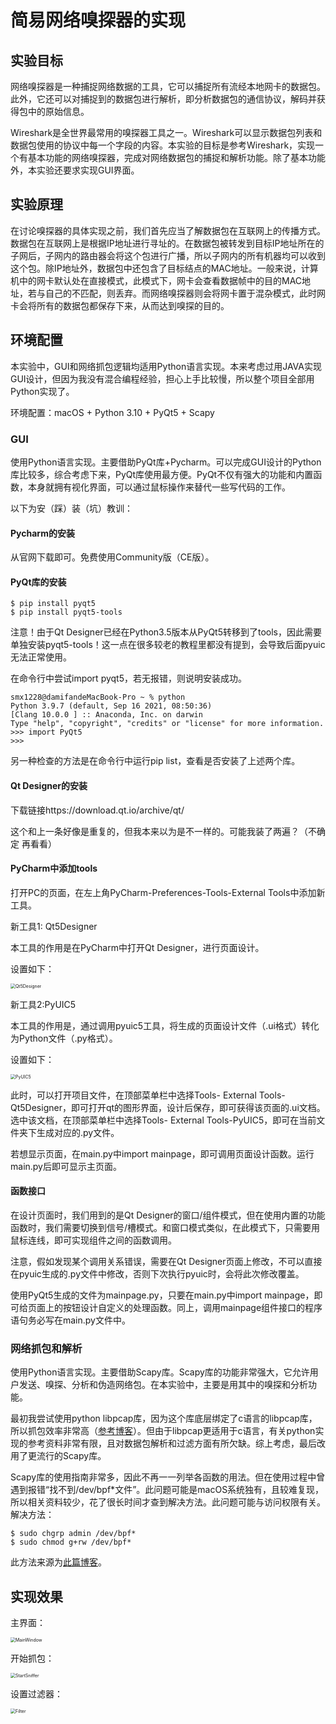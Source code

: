 # 简易网络嗅探器的实现

## 实验目标

网络嗅探器是一种捕捉网络数据的工具，它可以捕捉所有流经本地网卡的数据包。此外，它还可以对捕捉到的数据包进行解析，即分析数据包的通信协议，解码并获得包中的原始信息。

Wireshark是全世界最常用的嗅探器工具之一。Wireshark可以显示数据包列表和数据包使用的协议中每一个字段的内容。本实验的目标是参考Wireshark，实现一个有基本功能的网络嗅探器，完成对网络数据包的捕捉和解析功能。除了基本功能外，本实验还要求实现GUI界面。



## 实验原理

在讨论嗅探器的具体实现之前，我们首先应当了解数据包在互联网上的传播方式。数据包在互联网上是根据IP地址进行寻址的。在数据包被转发到目标IP地址所在的子网后，子网内的路由器会将这个包进行广播，所以子网内的所有机器均可以收到这个包。除IP地址外，数据包中还包含了目标结点的MAC地址。一般来说，计算机中的网卡默认处在直接模式，此模式下，网卡会查看数据帧中的目的MAC地址，若与自己的不匹配，则丢弃。而网络嗅探器则会将网卡置于混杂模式，此时网卡会将所有的数据包都保存下来，从而达到嗅探的目的。



## 环境配置

本实验中，GUI和网络抓包逻辑均适用Python语言实现。本来考虑过用JAVA实现GUI设计，但因为我没有混合编程经验，担心上手比较慢，所以整个项目全部用Python实现了。

环境配置：macOS + Python 3.10 + PyQt5 + Scapy

### GUI

使用Python语言实现。主要借助PyQt库+Pycharm。可以完成GUI设计的Python库比较多，综合考虑下来，PyQt库使用最方便。PyQt不仅有强大的功能和内置函数，本身就拥有视化界面，可以通过鼠标操作来替代一些写代码的工作。

以下为安（踩）装（坑）教训：

#### Pycharm的安装

从官网下载即可。免费使用Community版（CE版）。

#### PyQt库的安装

```
$ pip install pyqt5
$ pip install pyqt5-tools
```

注意！由于Qt Designer已经在Python3.5版本从PyQt5转移到了tools，因此需要单独安装pyqt5-tools！这一点在很多较老的教程里都没有提到，会导致后面pyuic无法正常使用。

在命令行中尝试import pyqt5，若无报错，则说明安装成功。

```
smx1228@damifandeMacBook-Pro ~ % python
Python 3.9.7 (default, Sep 16 2021, 08:50:36) 
[Clang 10.0.0 ] :: Anaconda, Inc. on darwin
Type "help", "copyright", "credits" or "license" for more information.
>>> import PyQt5
>>> 
```

另一种检查的方法是在命令行中运行pip list，查看是否安装了上述两个库。

#### Qt Designer的安装

下载链接https://download.qt.io/archive/qt/

这个和上一条好像是重复的，但我本来以为是不一样的。可能我装了两遍？（不确定 再看看）

#### PyCharm中添加tools

打开PC的页面，在左上角PyCharm-Preferences-Tools-External Tools中添加新工具。

新工具1: Qt5Designer

本工具的作用是在PyCharm中打开Qt Designer，进行页面设计。

设置如下：

<img src="./docs/Qt5Designer.png" alt="Qt5Designer" style="zoom:50%;" />

新工具2:PyUIC5

本工具的作用是，通过调用pyuic5工具，将生成的页面设计文件（.ui格式）转化为Python文件（.py格式）。

设置如下：

<img src="./docs/PyUIC5.png" alt="PyUIC5" style="zoom:50%;" />

此时，可以打开项目文件，在顶部菜单栏中选择Tools- External Tools-Qt5Designer，即可打开qt的图形界面，设计后保存，即可获得该页面的.ui文档。选中该文档，在顶部菜单栏中选择Tools- External Tools-PyUIC5，即可在当前文件夹下生成对应的.py文件。

若想显示页面，在main.py中import mainpage，即可调用页面设计函数。运行main.py后即可显示主页面。

#### 函数接口

在设计页面时，我们用到的是Qt Designer的窗口/组件模式，但在使用内置的功能函数时，我们需要切换到信号/槽模式。和窗口模式类似，在此模式下，只需要用鼠标连线，即可实现组件之间的函数调用。

注意，假如发现某个调用关系错误，需要在Qt Designer页面上修改，不可以直接在pyuic生成的.py文件中修改，否则下次执行pyuic时，会将此次修改覆盖。

使用PyQt5生成的文件为mainpage.py，只要在main.py中import mainpage，即可给页面上的按钮设计自定义的处理函数。同上，调用mainpage组件接口的程序语句务必写在main.py文件中。

### 网络抓包和解析

使用Python语言实现。主要借助Scapy库。Scapy库的功能非常强大，它允许用户发送、嗅探、分析和伪造网络包。在本实验中，主要是用其中的嗅探和分析功能。

最初我尝试使用python libpcap库，因为这个库底层绑定了c语言的libpcap库，所以抓包效率非常高（[参考博客](https://blog.csdn.net/MacwinWin/article/details/110223128)）。但由于libpcap更适用于c语言，有关python实现的参考资料非常有限，且对数据包解析和过滤方面有所欠缺。综上考虑，最后改用了更流行的Scapy库。

Scapy库的使用指南非常多，因此不再一一列举各函数的用法。但在使用过程中曾遇到报错“找不到/dev/bpf*文件”。此问题可能是macOS系统独有，且较难复现，所以相关资料较少，花了很长时间才查到解决方法。此问题可能与访问权限有关。解决方法：

```
$ sudo chgrp admin /dev/bpf*
$ sudo chmod g+rw /dev/bpf*
```

此方法来源为[此篇博客](https://blog.csdn.net/qq_34319090/article/details/79810310)。

## 实现效果

主界面：

<img src="./docs/MainWindow.png" alt="MainWindow" style="zoom:50%;" />

开始抓包：

<img src="./docs/StartSniffer.png" alt="StartSniffer" style="zoom:50%;" />

设置过滤器：

<img src="./docs/Filter.png" alt="Filter" style="zoom:50%;" />

